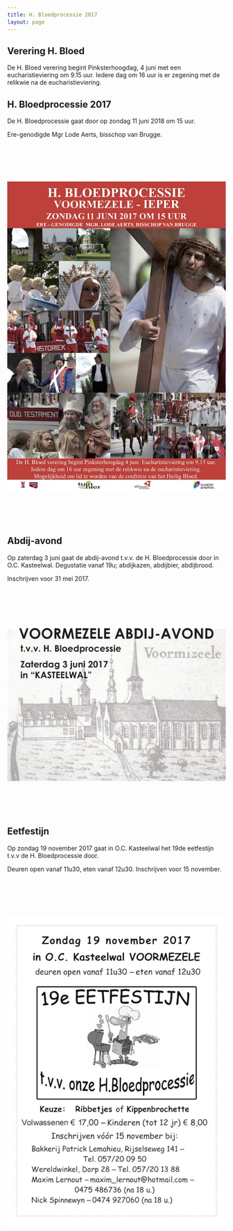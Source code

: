 ```yaml
---
title: H. Bloedprocessie 2017
layout: page
---
```


## Verering H. Bloed
De H. Bloed verering begint Pinksterhoogdag, 4 juni met een eucharistieviering om 9.15 uur.
Iedere dag om 16 uur is er zegening met de relikwie na de eucharistieviering.


## H. Bloedprocessie 2017

De H. Bloedprocessie gaat door op zondag 11 juni 2018 om 15 uur.

Ere-genodigde Mgr Lode Aerts, bisschop van Brugge.
 
<div style="text-align: center; margin: 100px 0">
    <img src="./public/assets/affiche-2017.jpg" alt="Affiche bloedprocessie 2017" />
</div>

## Abdij-avond

Op zaterdag 3 juni gaat de abdij-avond t.v.v. de H. Bloedprocessie door in O.C. Kasteelwal.
Degustatie vanaf 19u; abdijkazen, abdijbier, abdijbrood.

Inschrijven voor 31 mei 2017.

<div style="text-align: center; margin: 100px 0">
    <img src="./public/assets/abdijavond-2017.jpg" alt="Affiche abdij-avond 2017" />
</div>

## Eetfestijn

Op zondag 19 november 2017 gaat in O.C. Kasteelwal het 19de eetfestijn t.v.v de H. Bloedprocessie door.

Deuren open vanaf 11u30, eten vanaf 12u30. Inschrijven voor 15 november.

<div style="text-align: center; margin: 100px 0">
    <img src="./public/assets/eetfestijn-2017.jpg" alt="Affiche eetfestijn 2017" />
</div>
